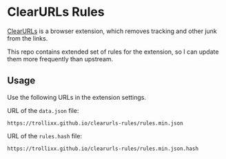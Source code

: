 # ClearURLs Rules

[ClearURLs](https://github.com/ClearURLs) is a browser extension, which removes tracking and other junk from the links.

This repo contains extended set of rules for the extension, so I can update them more frequently than upstream.

## Usage

Use the following URLs in the extension settings.

URL of the `data.json` file:

```text
https://trollixx.github.io/clearurls-rules/rules.min.json
```

URL of the `rules.hash` file:

```text
https://trollixx.github.io/clearurls-rules/rules.min.json.hash
```
